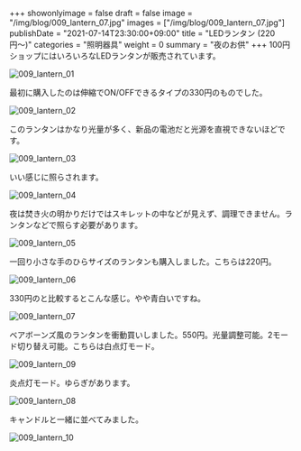 +++
showonlyimage = false
draft = false
image = "/img/blog/009_lantern_07.jpg"
images = ["/img/blog/009_lantern_07.jpg"]
publishDate = "2021-07-14T23:30:00+09:00"
title = "LEDランタン (220円〜)"
categories = "照明器具"
weight = 0
summary = "夜のお供"
+++
100円ショップにはいろいろなLEDランタンが販売されています。

![009_lantern_01](/img/blog/009_lantern_01.jpg)

最初に購入したのは伸縮でON/OFFできるタイプの330円のものでした。

![009_lantern_02](/img/blog/009_lantern_02.jpg)

このランタンはかなり光量が多く、新品の電池だと光源を直視できないほどです。

![009_lantern_03](/img/blog/009_lantern_03.jpg)

いい感じに照らされます。

![009_lantern_04](/img/blog/009_lantern_04.jpg)

夜は焚き火の明かりだけではスキレットの中などが見えず、調理できません。ランタンなどで照らす必要があります。

![009_lantern_05](/img/blog/009_lantern_05.jpg)

一回り小さな手のひらサイズのランタンも購入しました。こちらは220円。

![009_lantern_06](/img/blog/009_lantern_06.jpg)

330円のと比較するとこんな感じ。やや青白いですね。

![009_lantern_07](/img/blog/009_lantern_07.jpg)

ベアボーンズ風のランタンを衝動買いしました。550円。光量調整可能。2モード切り替え可能。こちらは白点灯モード。

![009_lantern_09](/img/blog/009_lantern_09.jpg)

炎点灯モード。ゆらぎがあります。

![009_lantern_08](/img/blog/009_lantern_08.jpg)

キャンドルと一緒に並べてみました。

![009_lantern_10](/img/blog/009_lantern_10.jpg)

